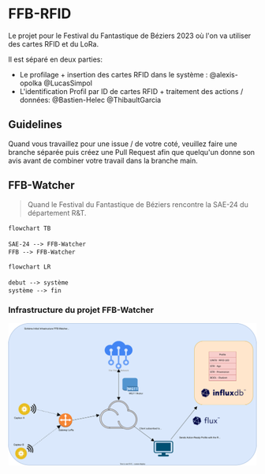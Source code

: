 # FFB-RFID

Le projet pour le Festival du Fantastique de Béziers 2023 où l'on va utiliser des cartes RFID et du LoRa.

Il est séparé en deux parties:

- Le profilage + insertion des cartes RFID dans le système : @alexis-opolka @LucasSimpol
- L'identification Profil par ID de cartes RFID + traitement des actions / données: @Bastien-Helec @ThibaultGarcia

## Guidelines

Quand vous travaillez pour une issue / de votre coté, veuillez faire une branche séparée
puis créez une Pull Request afin que quelqu'un donne son avis avant de combiner votre
travail dans la branche main.

## FFB-Watcher

> Quand le Festival du Fantastique de Béziers rencontre
> la SAE-24 du département R&T.

```mermaid
flowchart TB

SAE-24 --> FFB-Watcher
FFB --> FFB-Watcher
```

```mermaid
flowchart LR

debut --> système
système --> fin
```

### Infrastructure du projet FFB-Watcher

![infrastructure-ffb-watcher](./src/ffb-watcher-infra.drawio.svg)
